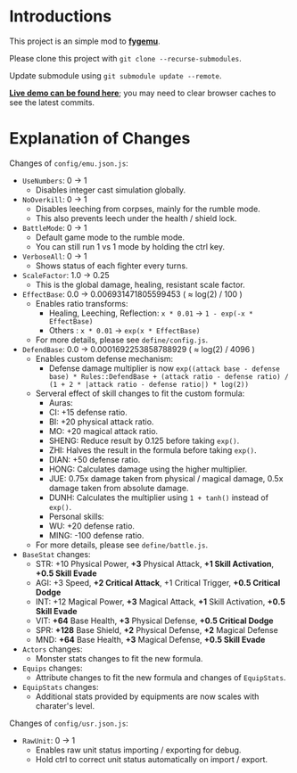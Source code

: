 # Introductions #

This project is an simple mod to __[fygemu](https://github.com/hirakanaKF/fygemu)__.

Please clone this project with `git clone --recurse-submodules`.

Update submodule using `git submodule update --remote`. 

__[Live demo can be found here](https://hirakanakf.github.io/fygmod/)__; you may need to clear browser caches to see the latest commits.

# Explanation of Changes #

Changes of `config/emu.json.js`:
 * `UseNumbers`: 0 -> 1
   * Disables integer cast simulation globally.
 * `NoOverkill`: 0 -> 1
   * Disables leeching from corpses, mainly for the rumble mode.
   * This also prevents leech under the health / shield lock.
 * `BattleMode`: 0 -> 1
   * Default game mode to the rumble mode.
   * You can still run 1 vs 1 mode by holding the ctrl key.
 * `VerboseAll`: 0 -> 1
   * Shows status of each fighter every turns.
 * `ScaleFactor`: 1.0 -> 0.25
   * This is the global damage, healing, resistant scale factor.
 * `EffectBase`: 0.0 -> 0.006931471805599453 ( ≈ log(2) / 100 )
   * Enables ratio transforms:
     * Healing, Leeching, Reflection: `x * 0.01` -> `1 - exp(-x * EffectBase)`
     * Others : `x * 0.01` -> `exp(x * EffectBase)`
   * For more details, please see `define/config.js`.
 * `DefendBase`: 0.0 -> 0.0001692253858788929 ( ≈ log(2) / 4096 )
   * Enables custom defense mechanism:
     * Defense damage multiplier is now `exp((attack base - defense base) * Rules::DefendBase + (attack ratio - defense ratio) / (1 + 2 * |attack ratio - defense ratio|) * log(2))`
   * Serveral effect of skill changes to fit the custom formula:
     * Auras:
      * CI: +15 defense ratio.
      * BI: +20 physical attack ratio.
      * MO: +20 magical attack ratio.
      * SHENG: Reduce result by 0.125 before taking `exp()`.
      * ZHI: Halves the result in the formula before taking `exp()`.
      * DIAN: +50 defense ratio.
      * HONG: Calculates damage using the higher multiplier.
      * JUE: 0.75x damage taken from physical / magical damage, 0.5x damage taken from absolute damage.
      * DUNH: Calculates the multiplier using `1 + tanh()` instead of `exp()`.
     * Personal skills:
      * WU: +20 defense ratio.
      * MING: -100 defense ratio.
   * For more details, please see `define/battle.js`.
 * `BaseStat` changes:
   * STR: +10 Physical Power, __+3__ Physical Attack, __+1 Skill Activation__, __+0.5 Skill Evade__ 
   * AGI: +3 Speed, __+2 Critical Attack__, +1 Critical Trigger, __+0.5 Critical Dodge__
   * INT: +12 Magical Power, __+3__ Magical Attack, __+1__ Skill Activation, __+0.5 Skill Evade__ 
   * VIT: __+64__ Base Health, __+3__ Physical Defense, __+0.5 Critical Dodge__
   * SPR: __+128__ Base Shield, __+2__ Physical Defense, __+2__ Magical Defense
   * MND: __+64__ Base Health, __+3__ Magical Defense, __+0.5 Skill Evade__
 * `Actors` changes:
   * Monster stats changes to fit the new formula.
 * `Equips` changes:
   * Attribute changes to fit the new formula and changes of `EquipStats`.
 * `EquipStats` changes:
   * Additional stats provided by equipments are now scales with charater's level.

Changes of `config/usr.json.js`:
 * `RawUnit`: 0 -> 1
   * Enables raw unit status importing / exporting for debug.
   * Hold ctrl to correct unit status automatically on import / export.
